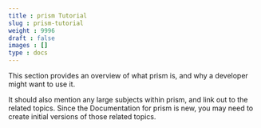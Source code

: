 ```yaml
---
title : prism Tutorial
slug : prism-tutorial
weight : 9996
draft : false
images : []
type : docs
---
```


This section provides an overview of what prism is, and why a developer might want to use it.

It should also mention any large subjects within prism, and link out to the related topics.  Since the Documentation for prism is new, you may need to create initial versions of those related topics.

